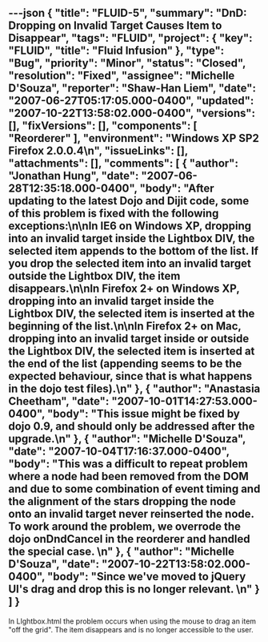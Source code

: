 ---json
{
  "title": "FLUID-5",
  "summary": "DnD: Dropping on Invalid Target Causes Item to Disappear",
  "tags": "FLUID",
  "project": {
    "key": "FLUID",
    "title": "Fluid Infusion"
  },
  "type": "Bug",
  "priority": "Minor",
  "status": "Closed",
  "resolution": "Fixed",
  "assignee": "Michelle D'Souza",
  "reporter": "Shaw-Han Liem",
  "date": "2007-06-27T05:17:05.000-0400",
  "updated": "2007-10-22T13:58:02.000-0400",
  "versions": [],
  "fixVersions": [],
  "components": [
    "Reorderer"
  ],
  "environment": "Windows XP SP2 Firefox 2.0.0.4\n",
  "issueLinks": [],
  "attachments": [],
  "comments": [
    {
      "author": "Jonathan Hung",
      "date": "2007-06-28T12:35:18.000-0400",
      "body": "After updating to the latest Dojo and Dijit code, some of this problem is fixed with the following exceptions:\n\nIn IE6 on Windows XP, dropping into an invalid target inside the Lightbox DIV, the selected item appends to the bottom of the list. If you drop the selected item into an invalid target outside the Lightbox DIV, the item disappears.\n\nIn Firefox 2+ on Windows XP, dropping into an invalid target inside the Lightbox DIV, the selected item is inserted at the beginning of the list.\n\nIn Firefox 2+ on Mac, dropping into an invalid target inside or outside the Lightbox DIV, the selected item is inserted at the end of the list (appending seems to be the expected behaviour, since that is what happens in the dojo test files).\n"
    },
    {
      "author": "Anastasia Cheetham",
      "date": "2007-10-01T14:27:53.000-0400",
      "body": "This issue might be fixed by dojo 0.9, and should only be addressed after the upgrade.\n"
    },
    {
      "author": "Michelle D'Souza",
      "date": "2007-10-04T17:16:37.000-0400",
      "body": "This was a difficult to repeat problem where a node had been removed from the DOM and due to some combination of event timing and the alignment of the stars dropping the node onto an invalid target never reinserted the node.  To work around the problem, we overrode the dojo onDndCancel in the reorderer and handled the special case.&#x20;\n"
    },
    {
      "author": "Michelle D'Souza",
      "date": "2007-10-22T13:58:02.000-0400",
      "body": "Since we've moved to jQuery UI's drag and drop this is no longer relevant.&#x20;\n"
    }
  ]
}
---
In LIghtbox.html the problem occurs when using the mouse to drag an item "off the grid". The item disappears and is no longer accessible to the user.

        